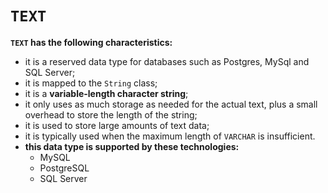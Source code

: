 # `TEXT`
**`TEXT` has the following characteristics:**
- it is a reserved data type for databases such as Postgres, MySql and SQL Server;
- it is mapped to the `String` class;
- it is a **variable-length character string**;
- it only uses as much storage as
  needed for the actual text, plus a small overhead
  to store the length of the string;
- it is used to store large amounts of text data;
- it is typically used when the maximum length of `VARCHAR` is insufficient.
- **this data type is supported by these technologies:**
  - MySQL
  - PostgreSQL
  - SQL Server